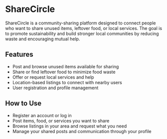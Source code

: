 # ShareCircle

ShareCircle is a community-sharing platform designed to connect people who want to share unused items, leftover food, or local services. The goal is to promote sustainability and build stronger local communities by reducing waste and encouraging mutual help.

## Features

- Post and browse unused items available for sharing  
- Share or find leftover food to minimize food waste  
- Offer or request local services and help  
- Location-based listings to connect with nearby users  
- User registration and profile management  

## How to Use

- Register an account or log in  
- Post items, food, or services you want to share  
- Browse listings in your area and request what you need  
- Manage your shared posts and communication through your profile  
